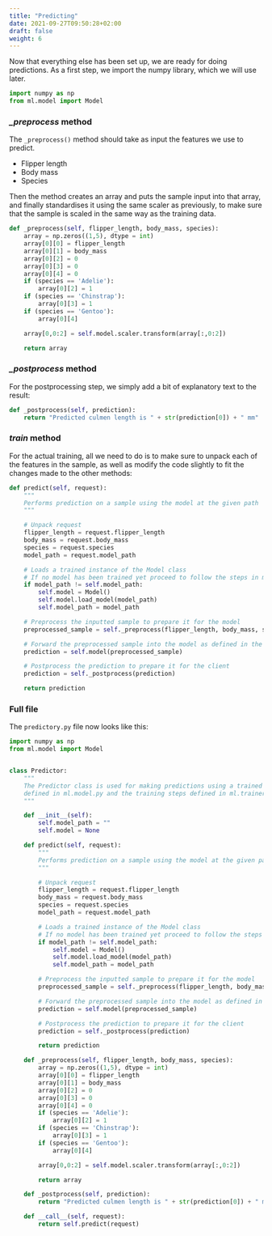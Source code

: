 ```yaml
---
title: "Predicting"
date: 2021-09-27T09:50:28+02:00
draft: false
weight: 6
---
```


Now that everything else has been set up, we are ready for doing predictions. As a first step, we import the numpy library, which we will use later.

```python
import numpy as np
from ml.model import Model
```

### *_preprocess* method

The `_preprocess()` method should take as input the features we use to predict.
* Flipper length
* Body mass
* Species

Then the method creates an array and puts the sample input into that array, and finally standardises it using the same scaler as previously, to make sure that the sample is scaled in the same way as the training data.

```python
def _preprocess(self, flipper_length, body_mass, species):
    array = np.zeros((1,5), dtype = int)
    array[0][0] = flipper_length
    array[0][1] = body_mass
    array[0][2] = 0
    array[0][3] = 0
    array[0][4] = 0
    if (species == 'Adelie'):
        array[0][2] = 1
    if (species == 'Chinstrap'):
        array[0][3] = 1
    if (species == 'Gentoo'):
        array[0][4]

    array[0,0:2] = self.model.scaler.transform(array[:,0:2])

    return array
```

### *_postprocess* method
For the postprocessing step, we simply add a bit of explanatory text to the result:

```python
def _postprocess(self, prediction):
    return "Predicted culmen length is " + str(prediction[0]) + " mm"
```

### *train* method
For the actual training, all we need to do is to make sure to unpack each of the features in the sample, as well as modify the code slightly to fit the changes made to the other methods:

```python
def predict(self, request):
    """
    Performs prediction on a sample using the model at the given path
    """

    # Unpack request
    flipper_length = request.flipper_length
    body_mass = request.body_mass
    species = request.species
    model_path = request.model_path

    # Loads a trained instance of the Model class
    # If no model has been trained yet proceed to follow the steps in ml.trainer.py
    if model_path != self.model_path:
        self.model = Model()
        self.model.load_model(model_path)
        self.model_path = model_path

    # Preprocess the inputted sample to prepare it for the model
    preprocessed_sample = self._preprocess(flipper_length, body_mass, species)

    # Forward the preprocessed sample into the model as defined in the __call__ function in the Model class
    prediction = self.model(preprocessed_sample)

    # Postprocess the prediction to prepare it for the client
    prediction = self._postprocess(prediction)

    return prediction
```

### Full file

The `predictory.py` file now looks like this:

```python
import numpy as np
from ml.model import Model


class Predictor:
    """
    The Predictor class is used for making predictions using a trained model instance based on the Model class
    defined in ml.model.py and the training steps defined in ml.trainer.py
    """

    def __init__(self):
        self.model_path = ""
        self.model = None

    def predict(self, request):
        """
        Performs prediction on a sample using the model at the given path
        """

        # Unpack request
        flipper_length = request.flipper_length
        body_mass = request.body_mass
        species = request.species
        model_path = request.model_path

        # Loads a trained instance of the Model class
        # If no model has been trained yet proceed to follow the steps in ml.trainer.py
        if model_path != self.model_path:
            self.model = Model()
            self.model.load_model(model_path)
            self.model_path = model_path

        # Preprocess the inputted sample to prepare it for the model
        preprocessed_sample = self._preprocess(flipper_length, body_mass, species)

        # Forward the preprocessed sample into the model as defined in the __call__ function in the Model class
        prediction = self.model(preprocessed_sample)

        # Postprocess the prediction to prepare it for the client
        prediction = self._postprocess(prediction)

        return prediction

    def _preprocess(self, flipper_length, body_mass, species):
        array = np.zeros((1,5), dtype = int)
        array[0][0] = flipper_length
        array[0][1] = body_mass
        array[0][2] = 0
        array[0][3] = 0
        array[0][4] = 0
        if (species == 'Adelie'):
            array[0][2] = 1
        if (species == 'Chinstrap'):
            array[0][3] = 1
        if (species == 'Gentoo'):
            array[0][4]

        array[0,0:2] = self.model.scaler.transform(array[:,0:2])

        return array

    def _postprocess(self, prediction):
        return "Predicted culmen length is " + str(prediction[0]) + " mm"

    def __call__(self, request):
        return self.predict(request)
```
